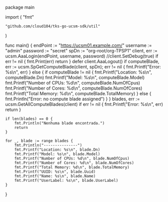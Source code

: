 package main

import (
	"fmt"

	"github.com/cloud104/tks-go-ucsm-sdk/util"
)

func main() {
	endPoint := "https://ucsm01.example.com/"
	username := "admin"
	password := "secret"
	spDn := "org-root/org-TPSP1"
	client, err := ucsm.AaaLogin(endPoint, username, password)
	//client.SetDebug(true)
	if err != nil {
		fmt.Print(err)
		return
	}
	defer client.AaaLogout()
	if computeBlade, err := ucsm.SpGetComputeBlade(client, spDn); err != nil {
		fmt.Printf("Error: %s\n", err)
	} else {
		if computeBlade != nil {
			fmt.Printf("Location: %s\n", computeBlade.Dn)
			fmt.Printf("Model: %s\n", computeBlade.Model)
			fmt.Printf("Number of CPUs: %d\n", computeBlade.NumOfCpus)
			fmt.Printf("Number of Cores: %d\n", computeBlade.NumOfCores)
			fmt.Printf("Total Memory: %d\n", computeBlade.TotalMemory)
		} else {
			fmt.Println("Error: no compute blade assigned")
		}
	}
	blades, err := ucsm.GetAllComputeBlades(client)
	if err != nil {
		fmt.Printf("Error: %s\n", err)
		return
	}

	if len(blades) == 0 {
		fmt.Println("Nenhuma blade encontrada.")
		return
	}

	for _, blade := range blades {
		fmt.Println("---------------")
		fmt.Printf("Location: %s\n", blade.Dn)
		fmt.Printf("Model: %s\n", blade.Model)
		fmt.Printf("Number of CPUs: %d\n", blade.NumOfCpus)
		fmt.Printf("Number of Cores: %d\n", blade.NumOfCores)
		fmt.Printf("Total Memory: %d\n", blade.TotalMemory)
		fmt.Printf("UUID: %s\n", blade.Uuid)
		fmt.Printf("Name: %s\n", blade.Name)
		fmt.Printf("UserLabel: %s\n", blade.UserLabel)
	}
}
